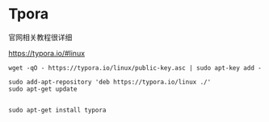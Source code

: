# Tpora



官网相关教程很详细

https://typora.io/#linux


```shell
wget -qO - https://typora.io/linux/public-key.asc | sudo apt-key add -

sudo add-apt-repository 'deb https://typora.io/linux ./'
sudo apt-get update


sudo apt-get install typora
```